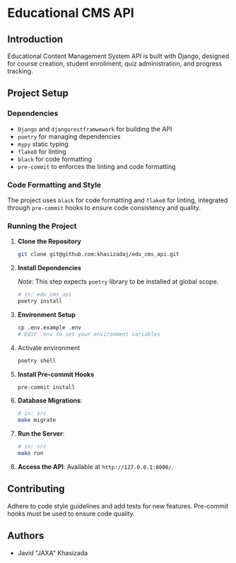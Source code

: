 # Educational CMS API

## Introduction

Educational Content Management System API is built with Django, designed for course creation, student enrollment, quiz administration, and progress tracking.


## Project Setup

### Dependencies

- `Django` and `djangorestframwework` for building the API
- `poetry` for managing dependencies
- `mypy` static typing
- `flake8` for linting
- `black` for code formatting
- `pre-commit` to enforces the linting and code formatting

### Code Formatting and Style

The project uses `black` for code formatting and `flake8` for linting, integrated through `pre-commit` hooks to ensure code consistency and quality.


### Running the Project

1. **Clone the Repository**
   ```bash
   git clone git@github.com:khasizadaj/edu_cms_api.git
   ```

2. **Install Dependencies**

   *Note*: This step expects `poetry` library to be installed at global scope.

   ```bash
   # in: edu_cms_api
   poetry install
   ```

3. **Environment Setup**
   ```bash
   cp .env.example .env
   # Edit .env to set your environment variables
   ```

4. Activate environment
    ```bash
    poetry shell
    ```

5. **Install Pre-commit Hooks**
   ```bash
   pre-commit install
   ```

6. **Database Migrations**:
   ```bash
   # in: src
   make migrate
   ```

7. **Run the Server**:
   ```bash
   # in: src
   make run
   ```

8. **Access the API**:
   Available at `http://127.0.0.1:8000/`.

## Contributing

Adhere to code style guidelines and add tests for new features. Pre-commit hooks must be used to ensure code quality.

## Authors

- Javid "JAXA" Khasizada
